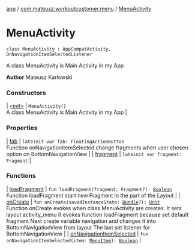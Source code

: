 [app](../../index.md) / [com.mateusz.workoutcustomer.menu](../index.md) / [MenuActivity](./index.md)

# MenuActivity

`class MenuActivity : AppCompatActivity, OnNavigationItemSelectedListener`

A class MenuActivity is Main Activity in my App

**Author**
Mateusz Karłowski

### Constructors

| [&lt;init&gt;](-init-.md) | `MenuActivity()`<br>A class MenuActivity is Main Activity in my App |

### Properties

| [fab](fab.md) | `lateinit var fab: FloatingActionButton`<br>Function onNavigationItemSelected change fragments when user chosen option on BottomNavigationView |
| [fragment](fragment.md) | `lateinit var fragment: Fragment` |

### Functions

| [loadFragment](load-fragment.md) | `fun loadFragment(fragment: Fragment?): `[`Boolean`](https://kotlinlang.org/api/latest/jvm/stdlib/kotlin/-boolean/index.html)<br>Function loadFragment start new Fragment in the part of the Layout |
| [onCreate](on-create.md) | `fun onCreate(savedInstanceState: `[`Bundle`](https://developer.android.com/reference/android/os/Bundle.html)`?): `[`Unit`](https://kotlinlang.org/api/latest/jvm/stdlib/kotlin/-unit/index.html)<br>Function onCreate evokes when class MenuActivity are creates. It sets layout activity_menu It evokes function loadFragment because set default fragment Next create variable navigation and changes it into BottomNavigationView from layout The last set listener for BottomNavigationView |
| [onNavigationItemSelected](on-navigation-item-selected.md) | `fun onNavigationItemSelected(item: `[`MenuItem`](https://developer.android.com/reference/android/view/MenuItem.html)`): `[`Boolean`](https://kotlinlang.org/api/latest/jvm/stdlib/kotlin/-boolean/index.html) |

